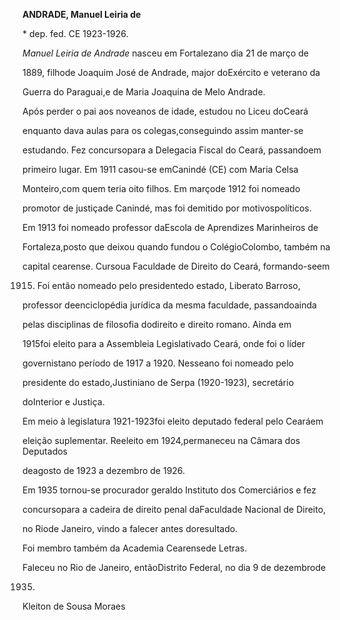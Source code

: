 **ANDRADE, Manuel Leiria de**



\* dep. fed. CE 1923-1926.



*Manuel Leiria de Andrade* nasceu em Fortalezano dia 21 de março de

1889, filhode Joaquim José de Andrade, major doExército e veterano da

Guerra do Paraguai,e de Maria Joaquina de Melo Andrade.



Após perder o pai aos noveanos de idade, estudou no Liceu doCeará

enquanto dava aulas para os colegas,conseguindo assim manter-se

estudando. Fez concursopara a Delegacia Fiscal do Ceará, passandoem

primeiro lugar. Em 1911 casou-se emCanindé (CE) com Maria Celsa

Monteiro,com quem teria oito filhos. Em marçode 1912 foi nomeado

promotor de justiçade Canindé, mas foi demitido por motivospolíticos.



Em 1913 foi nomeado professor daEscola de Aprendizes Marinheiros de

Fortaleza,posto que deixou quando fundou o ColégioColombo, também na

capital cearense. Cursoua Faculdade de Direito do Ceará, formando-seem

1915. Foi então nomeado pelo presidentedo estado, Liberato Barroso,

professor deenciclopédia jurídica da mesma faculdade, passandoainda

pelas disciplinas de filosofia dodireito e direito romano. Ainda em

1915foi eleito para a Assembleia Legislativado Ceará, onde foi o líder

governistano período de 1917 a 1920. Nesseano foi nomeado pelo

presidente do estado,Justiniano de Serpa (1920-1923), secretário

doInterior e Justiça.



Em meio à legislatura 1921-1923foi eleito deputado federal pelo Cearáem

eleição suplementar. Reeleito em 1924,permaneceu na Câmara dos Deputados

deagosto de 1923 a dezembro de 1926.



Em 1935 tornou-se procurador geraldo Instituto dos Comerciários e fez

concursopara a cadeira de direito penal daFaculdade Nacional de Direito,

no Riode Janeiro, vindo a falecer antes doresultado.



Foi membro também da Academia Cearensede Letras.



Faleceu no Rio de Janeiro, entãoDistrito Federal, no dia 9 de dezembrode

1935.



Kleiton de Sousa Moraes



